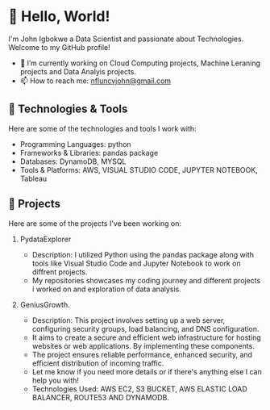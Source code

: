 

# 👋 Hello, World!

I'm John Igbokwe a Data Scientist and passionate about Technologies. Welcome to my GitHub profile!

- 🌱 I’m currently working on Cloud Computing projects, Machine Leraning projects and Data Analyis projects.
- 📫 How to reach me: nfluncvjohn@gmail.com

## 🔧 Technologies & Tools

Here are some of the technologies and tools I work with:

- Programming Languages: python
- Frameworks & Libraries: pandas package
- Databases: DynamoDB, MYSQL
- Tools & Platforms: AWS, VISUAL STUDIO CODE, JUPYTER NOTEBOOK, Tableau

## 🚀 Projects

Here are some of the projects I've been working on:

1. PydataExplorer 
   - Description: I utilized Python using the pandas package along with tools like Visual Studio Code and Jupyter Notebook to work on diffrent projects.
   - My repositories showcases my coding journey and different projects i worked on and exploration of data analysis.

2. GeniusGrowth.
   - Description: This project involves setting up a web server, configuring security groups, load balancing, and DNS configuration.
   - It aims to create a secure and efficient web infrastructure for hosting websites or web applications. By implementing these components.
   -  The project ensures reliable performance, enhanced security, and efficient distribution of incoming traffic.
   -  Let me know if you need more details or if there's anything else I can help you with!
   - Technologies Used: AWS EC2, S3 BUCKET, AWS ELASTIC LOAD BALANCER, ROUTE53 AND DYNAMODB.
